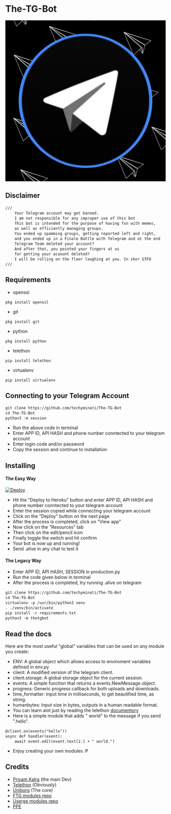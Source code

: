 # The-TG-Bot

![LOGO](https://raw.githubusercontent.com/justaprudev/The-TG-Bot/v3/logo.png)


## Disclaimer

```
///
    Your Telegram account may get banned.
    I am not responsible for any improper use of this bot
    This bot is intended for the purpose of having fun with memes,
    as well as efficiently managing groups.
    You ended up spamming groups, getting reported left and right,
    and you ended up in a Finale Battle with Telegram and at the end
    Telegram Team deleted your account?
    And after that, you pointed your fingers at us
    for getting your acoount deleted?
    I will be rolling on the floor laughing at you. In shor GTFO
///
```


## Requirements

- openssl

```
pkg install openssl
```

- git

```
pkg install git
```

- python

```
pkg install python
```

- telethon

```
pip install telethon
```

- virtualenv

```
pip install virtualenv
```

## Connecting to your Telegram Account

```
git clone https://github.com/techyminati/The-TG-Bot
cd The-TG-Bot
python3 -m session
```

- Run the above code in terminal
- Enter APP ID, API HASH and phone number conntected to your telegram account
- Enter login code and/or password
- Copy the session and continue to installation

## Installing

#### The Easy Way

[![Deploy](https://www.herokucdn.com/deploy/button.svg)](https://heroku.com/deploy?template=https://github.com/techyminati/The-TG-Bot/tree/heroku)

- Hit the "Deploy to Heroku" button and enter APP ID, API HASH and phone number conntected to your telegram account
- Enter the session copied while connecting your telegram account
- Click on the "Deploy" button on the next page
- After the process is completed, click on "View app"
- Now click on the "Resources" tab
- Then click on the edit/pencil icon
- Finally toggle the switch and hit confirm
- Your bot is now up and running!
- Send .alive in any chat to test it

#### The Legacy Way

- Enter APP ID, API HASH, SESSION in production.py
- Run the code given below in terminal
- After the process is completed, try running .alive on telegram

```
git clone https://github.com/techyminati/The-TG-Bot
cd The-TG-Bot
virtualenv -p /usr/bin/python3 venv
. ./venv/bin/activate
pip install -r requirements.txt
python3 -m thetgbot
```

## Read the docs

Here are the most useful "global" variables that can be used on any module you create:

- ENV: A global object which allows access to enviroment variables defined in env.py
- client: A modified version of the telegram client.
- client.storage: A global storage object for the current session.
- events: A simple function that returns a events.NewMessage object.
- progress: Generic progress callback for both uploads and downloads.
- time_formatter: Input time in milliseconds, to get beautified time, as string.
- humanbytes: Input size in bytes, outputs in a human readable format.
- You can learn alot just by reading the telethon [documentory](https://docs.telethon.dev/en/latest/)
- Here is a simple module that adds " world" to the message if you send ".hello".

```
@client.on(events("hello"))
async def handler(event):
	await event.edit(event.text[1:] + " world.")
```

- Enjoy creating your own modules :P

## Credits

- [Priyam Kalra](https://github.com/justaprudev) (the main Dev)
- [Telethon](https://github.com/LonamiWebs/Telethon) (Obviously)
- [Uniborg](https://github.com/SpEcHiDe/UniBorg) (The core)
- [FTG modules repo](https://github.com/friendly-telegram/modules-repo)
- [Userge modules repo](https://github.com/UsergeTeam/Userge-Plugins)
- [PPE](https://github.com/RaphielGang/Telegram-Paperplane)